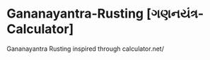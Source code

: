 # Gananayantra-Rusting [ગણનયંત્ર-Calculator]

Gananayantra Rusting  inspired through calculator.net/
